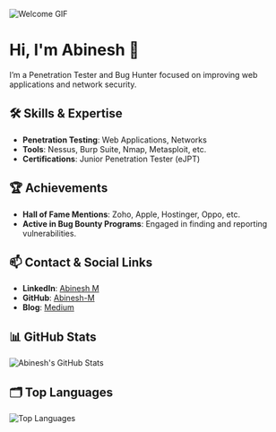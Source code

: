 <!-- GIF Image -->
![Welcome GIF](https://i.giphy.com/media/v1.Y2lkPTc5MGI3NjExOGlrc21hanV6c2ExNDRnY2k2bXZzNmdyamNzcThldHJra3Rib3J6OSZlcD12MV9pbnRlcm5hbF9naWZfYnlfaWQmY3Q9Zw/Rpl1sod1vCXK0L2SUN/giphy.gif)

<!-- Title -->
# Hi, I'm Abinesh 👋

<!-- Introduction -->
I’m a Penetration Tester and Bug Hunter focused on improving web applications and network security. 

<!-- Skills and Expertise -->
## 🛠 Skills & Expertise

- **Penetration Testing**: Web Applications, Networks
- **Tools**: Nessus, Burp Suite, Nmap, Metasploit, etc.
- **Certifications**: Junior Penetration Tester (eJPT)

<!-- Achievements -->
## 🏆 Achievements

- **Hall of Fame Mentions**: Zoho, Apple, Hostinger, Oppo, etc.
- **Active in Bug Bounty Programs**: Engaged in finding and reporting vulnerabilities.

<!-- Contact and Social Links -->
## 📫 Contact & Social Links

- **LinkedIn**: [Abinesh M](https://www.linkedin.com/in/abinesh-m20)
- **GitHub**: [Abinesh-M](https://github.com/Abinesh-M)
- **Blog**: [Medium](https://abineshm.medium.com/)

<!-- GitHub Stats -->
## 📊 GitHub Stats

![Abinesh's GitHub Stats](https://github-readme-stats.vercel.app/api?username=Abinesh-M&show_icons=true&hide_title=true&count_private=true&hide=prs&theme=default)

<!-- Top Languages -->
## 🗂 Top Languages

![Top Languages](https://github-readme-stats.vercel.app/api/top-langs/?username=Abinesh-M&layout=compact&theme=default)
